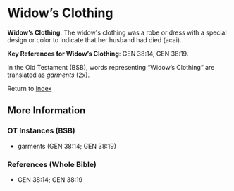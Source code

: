 # Widow’s Clothing
**Widow’s Clothing**. 
The widow's clothing was a robe or dress with a special design or color to indicate that her husband had died (acai). 


**Key References for Widow’s Clothing**: 
GEN 38:14, GEN 38:19. 


In the Old Testament (BSB), words representing “Widow’s Clothing” are translated as 
*garments* (2x). 




Return to [Index](00-Index.md)

## More Information

### OT Instances (BSB)

* garments (GEN 38:14; GEN 38:19)



### References (Whole Bible)

* GEN 38:14; GEN 38:19




